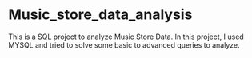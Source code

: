 # Music_store_data_analysis
This is a SQL project to analyze Music Store Data. In this project, I used MYSQL and tried to solve some basic to advanced queries to analyze.
